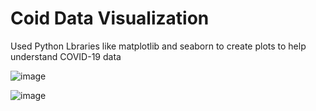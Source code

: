 # Coid Data Visualization

Used Python Lbraries like matplotlib and seaborn to create plots to help understand COVID-19 data 

![image](https://github.com/user-attachments/assets/27716e74-ad27-4150-94c0-970141d1dcee)

![image](https://github.com/user-attachments/assets/f3287987-3413-43f4-b13d-016bad7e6609)

